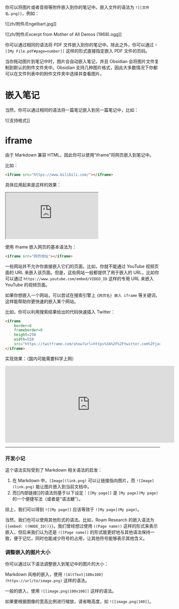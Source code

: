 你可以将图片或者音频等附件嵌入到你的笔记中。嵌入文件的语法为 `![[文件名.png]]`，例如：

![[zh/附件/Engelbart.jpg]]

![[zh/附件/Excerpt from Mother of All Demos (1968).ogg]]

你可以通过相同的语法将 PDF 文件嵌入到你的笔记中。除此之外，你可以通过 `![[My File.pdf#page=number]]` 这样的形式直接指定嵌入 PDF 文件的页码。

当你拖动图片到笔记中时，图片会自动嵌入笔记，并且 Obsidian 会将图片文件复制到默认的附件文件夹中。Obsidian 支持几种图片格式，因此大多数情况下你都可以在文件列表中的附件文件夹中选择并查看图片。

# 嵌入笔记

当然，你可以通过相同的语法将一篇笔记嵌入到另一篇笔记中，比如：

![[支持格式]]

# iframe

由于 Markdown 兼容 HTML，因此你可以使用“iframe”将网页嵌入到笔记中。

比如：

```html
<iframe src="https://www.bilibili.com/"></iframe>
```

具体应用起来是这样的效果：

<iframe src="https://www.bilibili.com/"></iframe>

使用 iframe 嵌入网页的基本语法为：

```html
<iframe src="网页地址"></iframe>
```

一些网站并不允许你直接嵌入它们的页面。比如，你就不能通过 YouTube 视频页面的 URL 来嵌入该页面。但是，这些网站一般都提供了用于嵌入的 URL，比如你可以通过 `https://www.youtube.com/embed/VIDEO_ID` 这样的专用 URL 来嵌入 YouTube 的视频页面。

如果你想嵌入一个网站，可以尝试在搜索引擎上 `{网页名} 嵌入 iframe` 等关键词，这样能帮助你更快速的嵌入某个网站。

比如，你可以利用搜索结果给出的代码快速插入 Twitter：

```html
<iframe
	border=0
	frameborder=0
	height=250
	width=550  
	src="https://twitframe.com/show?url=https%3A%2F%2Ftwitter.com%2Fjack%2Fstatus%2F20">
</iframe>
```

实现效果：（国内可能需要科学上网）

<iframe border=0 frameborder=0 height=250 width=550  
 src="https://twitframe.com/show?url=https%3A%2F%2Ftwitter.com%2Fjack%2Fstatus%2F20"></iframe>

--- 

### 开发小记

这个语法实际受到了 Markdown 相关语法的启发：
1. 在 Markdown 中，`[Image](link.png)` 可以让链接指向图片，而 `![Image](link.png)` 能让图片嵌入到当前文档中。
2. 而[[内部链接]]的语法则基于以下设定：`[[My page]]` 是 `[My page](My page)` 的一个便捷写法（或者是“语法糖”）。

综上，我们可以得到 `![[My page]]` 应该等效于 `![My page](My page)`。

当然，我们也可以使用其他形式的语法。比如，Roam Research 的嵌入语法为 `{{embed: ((NODE_ID))}}`。我们曾经想过使用 `((Page name))` 这样的形式来表示嵌入，但后来我们认为还是 `![[Page name]]` 的形式能更好地与其他语法保持一致，便于记忆，同时也能减少符号的占用，让其他符号能够表示其他含义。

### 调整嵌入的图片大小

你可以通过以下语法调整嵌入到笔记中的图片的大小：

Markdown 风格的嵌入，使用 `![AltText|100x100](https://url/to/image.png)` 这样的语法。

一般的嵌入，使用 `![[image.png|100x100]]` 这样的语法。

如果要根据图像的宽高比例进行缩放，请省略高度，如 `![[image.png|100]]`。